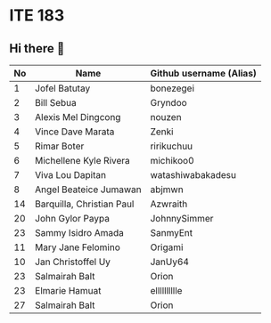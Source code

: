 # ITE 183 
## Hi there 👋

| No      | Name                      | Github username (Alias)       |
|---------|---------------------------|-------------------------------|
| 1       |Jofel Batutay              | bonezegei                     | 
| 2       |Bill Sebua                 | Gryndoo                       |
| 3       |Alexis Mel Dingcong        | nouzen                        |
| 4       |Vince Dave Marata          | Zenki                         |
| 5       |Rimar Boter                | ririkuchuu                    |
| 6       |Michellene Kyle Rivera     | michikoo0                     |
| 7       |Viva Lou Dapitan           | watashiwabakadesu             |
| 8       |Angel Beateice Jumawan     | abjmwn                        |
| 14      | Barquilla, Christian Paul | Azwraith                      |
| 20      |John Gylor Paypa           | JohnnySimmer                  |
| 23      | Sammy Isidro Amada        | SanmyEnt                      |
| 11      |Mary Jane Felomino         | Origami                       |
| 10      |Jan Christoffel Uy         | JanUy64                       |
| 23      |Salmairah Balt             | Orion                         |
| 23      |Elmarie Hamuat             | elllllllllle                  |
| 27      |Salmairah Balt             | Orion                         |

